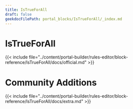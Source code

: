 ```yaml
---
title: IsTrueForAll
draft: false
geekdocFilePath: portal_blocks/IsTrueForAll/_index.md
---
```

# IsTrueForAll
{{< include file="../content/portal-builder/rules-editor/block-reference/IsTrueForAll/docs/official.md" >}}

# Community Additions

{{< include file="../content/portal-builder/rules-editor/block-reference/IsTrueForAll/docs/extra.md" >}}